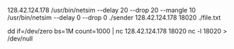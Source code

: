 128.42.124.178
/usr/bin/netsim --delay 20 --drop 20 --mangle 10
/usr/bin/netsim --delay 0 --drop 0
./sender 128.42.124.178 18020 ./file.txt


dd if=/dev/zero bs=1M count=1000 | nc 128.42.124.178 18020
nc -l 18020 > /dev/null